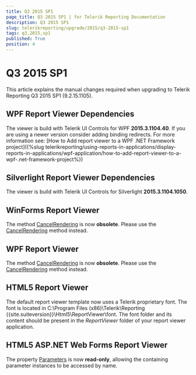 ```yaml
---
title: Q3 2015 SP1
page_title: Q3 2015 SP1 | for Telerik Reporting Documentation
description: Q3 2015 SP1
slug: telerikreporting/upgrade/2015/q3-2015-sp1
tags: q3,2015,sp1
published: True
position: 4
---
```


# Q3 2015 SP1



This article explains the manual changes required when upgrading to Telerik Reporting Q3 2015 SP1 (9.2.15.1105).

## WPF Report Viewer Dependencies

The viewer is build with Telerik UI Controls for WPF __2015.3.1104.40__. If you are using a newer version consider adding binding redirects. For more information see:
          [How to Add report viewer to a WPF .NET Framework project]({%slug telerikreporting/using-reports-in-applications/display-reports-in-applications/wpf-application/how-to-add-report-viewer-to-a-wpf-.net-framework-project%})

## Silverlight Report Viewer Dependencies

The viewer is build with Telerik UI Controls for Silverlight __2015.3.1104.1050__.
        

## WinForms Report Viewer

The method [CancelRendering](/reporting/api/Telerik.ReportViewer.WinForms.ReportViewerBase#collapsible-Telerik_ReportViewer_WinForms_ReportViewerBase_CancelRendering_System_Int32_) is now __obsolete__.
          Please use the [CancelRendering](/reporting/api/Telerik.ReportViewer.WinForms.ReportViewerBase#collapsible-Telerik_ReportViewer_WinForms_ReportViewerBase_CancelRendering) method instead.
        

## WPF Report Viewer

The method [CancelRendering](/reporting/api/Telerik.ReportViewer.Wpf.ReportViewer#collapsible-Telerik_ReportViewer_Wpf_ReportViewer_CancelRendering_System_Int32_) is now __obsolete__.
          Please use the [CancelRendering](/reporting/api/Telerik.ReportViewer.Wpf.ReportViewer#collapsible-Telerik_ReportViewer_Wpf_ReportViewer_CancelRendering) method instead.
        

## HTML5 Report Viewer

The default report viewer template now uses a Telerik proprietary font. The font is located in
          C:\Program Files (x86)\Telerik\Reporting {{site.suiteversion}}\Html5\ReportViewer\font. The font folder and its content should be present in the 
          *ReportViewer* folder of your report viewer application.
        

## HTML5 ASP.NET Web Forms Report Viewer

The property [Parameters](/reporting/api/Telerik.ReportViewer.Html5.WebForms.ReportSource#collapsible-Telerik_ReportViewer_Html5_WebForms_ReportSource_Parameters) is now __read-only__,
          allowing the containing parameter instances to be accessed by name.
        
